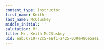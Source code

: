```yaml
---
content_type: instructor
first_name: Keith
last_name: McCluskey
middle_initial: ''
salutation: Mr.
title: Mr. Keith McCluskey
uid: eab36719-72c5-e9f1-2425-039e486e5ae1
---
```

